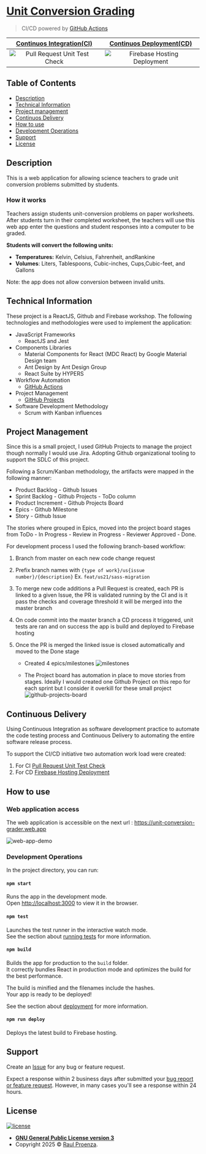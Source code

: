 # [Unit Conversion Grading](https://unit-conversion-grader.web.app)


> CI/CD powered by  [GitHub Actions](https://help.github.com/en/actions/automating-your-workflow-with-github-actions)

| [Continuos Integration(CI)](https://en.wikipedia.org/wiki/Continuous_integration) | [Continuos Deployment(CD)](https://en.wikipedia.org/wiki/Continuous_deployment) |
| :---: | :---: |
| ![Pull Request Unit Test Check](https://github.com/rproenza86/unit-conversion-grader/workflows/Pull%20Request%20Unit%20Test%20Check/badge.svg)  | ![Firebase Hosting Deployment](https://github.com/rproenza86/unit-conversion-grader/workflows/Firebase%20Hosting%20Deployment/badge.svg)  |


## Table of Contents

- [Description](#description)
- [Technical Information](#technical-information)
- [Project management](#project-management)
- [Continuos Delivery](#continuos-delivery)
- [How to use](#how-to-use)
- [Development Operations](#development-operations)
- [Support](#support)
- [License](#license)

## Description

This is a web application for allowing science teachers to grade unit conversion problems submitted by students.

### How it works

Teachers assign students unit-conversion problems on paper worksheets. After students turn in their completed worksheet, the teachers will use this web app enter the questions and student responses into a computer to be graded.

**Students will convert the following units:**

  - **Temperatures:** ​Kelvin, Celsius​,​ Fahrenheit​, and​ Rankine
  - **Volumes**: ​Liters,​ ​Tablespoons​, ​Cubic-inches, Cups​,​ Cubic-feet, ​and​ Gallons

Note: the app does not allow conversion between invalid units.


## Technical Information

These project is a ReactJS, Github and Firebase workshop. The following technologies and methodologies were used to implement the application:

- JavaScript Frameworks
  -  ReactJS and Jest
- Components Libraries
  - Material Components for React (MDC React) by Google Material Design team
  - Ant Design by Ant Design Group
  - React Suite by HYPERS
- Workflow Automation
  - [GitHub Actions](https://github.com/rproenza86/unit-measure-conversion-judge/actions)
- Project Management
  - [GitHub Projects](https://github.com/rproenza86/unit-measure-conversion-judge/projects/1)
- Software Development Methodology
  - Scrum with Kanban influences


## Project Management

Since this is a small project, I used GitHub Projects to manage the project though normally I would use Jira. Adopting Github organizational tooling to support the SDLC of this project.

Following a Scrum/Kanban methodology, the artifacts were mapped in the following manner:

- Product Backlog - Github Issues
- Sprint Backlog - Github Projects - ToDo column
- Product Increment - Github Projects Board
- Epics - Github Milestone
- Story - Github Issue

The stories where grouped in Epics, moved into the project board stages from ToDo - In Progress - Review in Progress - Reviewer Approved - Done.

For development process I used the following branch-based workflow:

1. Branch from master on each new code change request
2. Prefix branch names with `{type of work}/us{issue number}/{description}` Ex. `feat/us21/sass-migration`
3. To merge new code additions a Pull Request is created, each PR is linked to a given Issue, the PR is validated running by the CI and is it pass the checks and coverage threshold it will be merged into the master branch
4. On code commit into the master branch a CD process it triggered, unit tests are ran and on success the app is build and deployed to Firebase hosting
5. Once the PR is merged the linked issue is closed automatically and moved to the Done stage

    - Created 4 epics/milestones
![milestones](docs/images/epics.png)

    - The Project board has automation in place to move stories from stages. Ideally I would created one Github Project on this repo for each sprint but I consider it overkill for these small project
![github-projects-board](docs/images/github-projects-board.png)

## Continuous Delivery

Using Continuous Integration as software development practice to automate the code testing process and Continuous Delivery to automating the entire software release process.

To support the CI/CD initiative two automation work load were created:

1. For CI [Pull Request Unit Test Check](.github/workflows/pullrequesttest.yml)
2. For CD [Firebase Hosting Deployment](.github/workflows/hostingdeployment.yml)

## How to use

### Web application access

The web application is accessible on the next url : https://unit-conversion-grader.web.app

![web-app-demo](docs/images/web-app-demo.gif)

<!-- TODO: Update video with better and shorter capture -->

### Development Operations

In the project directory, you can run:

#### `npm start`

Runs the app in the development mode.<br />
Open [http://localhost:3000](http://localhost:3000) to view it in the browser.

#### `npm test`

Launches the test runner in the interactive watch mode.<br />
See the section about [running tests](https://facebook.github.io/create-react-app/docs/running-tests) for more information.

#### `npm build`

Builds the app for production to the `build` folder.<br />
It correctly bundles React in production mode and optimizes the build for the best performance.

The build is minified and the filenames include the hashes.<br />
Your app is ready to be deployed!

See the section about [deployment](https://facebook.github.io/create-react-app/docs/deployment) for more information.

#### `npm run deploy`

Deploys the latest build to Firebase hosting.

## Support

 Create an [Issue](https://github.com/rproenza86/unit-conversion-grader/issues) for any bug or feature request.

 Expect a response within 2 business days after submitted your [bug report or feature request](https://github.com/rproenza86/unit-conversion-grader/issues). However, in many cases you'll see a response within 24 hours.

## License

[![license](https://img.shields.io/github/license/rproenza86/events-distributor.svg)](https://github.com/rproenza86/events-distributor/blob/master/LICENSE)

- **[GNU General Public License version 3](LICENSE)**
- Copyright 2025 © <a href="http://raulproenza.page" target="_blank">Raul Proenza</a>.
